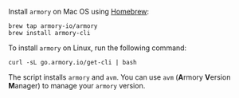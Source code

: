 Install `armory` on Mac OS using [Homebrew](https://brew.sh/):

```shell
brew tap armory-io/armory
brew install armory-cli
```

To install `armory` on Linux, run the following command:

```shell
curl -sL go.armory.io/get-cli | bash
```

The script installs `armory` and `avm`. You can use `avm` (**A**rmory **V**ersion **M**anager) to manage your `armory` version.